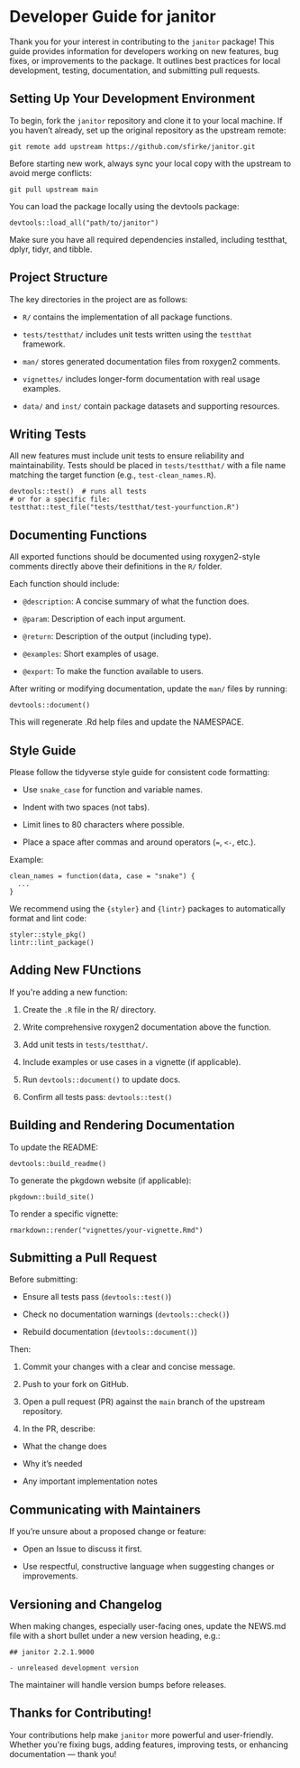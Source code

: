 # Developer Guide for janitor

Thank you for your interest in contributing to the `janitor` package! This guide provides information for developers working on new features, bug fixes, or improvements to the package. It outlines best practices for local development, testing, documentation, and submitting pull requests.

## Setting Up Your Development Environment

To begin, fork the `janitor` repository and clone it to your local machine. If you haven’t already, set up the original repository as the upstream remote:
  
```
git remote add upstream https://github.com/sfirke/janitor.git
```

Before starting new work, always sync your local copy with the upstream to avoid merge conflicts:

```
git pull upstream main
```

You can load the package locally using the devtools package:

```
devtools::load_all("path/to/janitor")
```

Make sure you have all required dependencies installed, including testthat, dplyr, tidyr, and tibble.

## Project Structure

The key directories in the project are as follows:

- `R/` contains the implementation of all package functions.

- `tests/testthat/` includes unit tests written using the `testthat` framework.

- `man/` stores generated documentation files from roxygen2 comments.

- `vignettes/` includes longer-form documentation with real usage examples.

- `data/` and `inst/` contain package datasets and supporting resources.

## Writing Tests

All new features must include unit tests to ensure reliability and maintainability. Tests should be placed in `tests/testthat/` with a file name matching the target function (e.g., `test-clean_names.R`).

```
devtools::test()  # runs all tests
# or for a specific file:
testthat::test_file("tests/testthat/test-yourfunction.R")
```

## Documenting Functions

All exported functions should be documented using roxygen2-style comments directly above their definitions in the `R/` folder.

Each function should include:

- `@description`: A concise summary of what the function does.

- `@param`: Description of each input argument.

- `@return`: Description of the output (including type).

- `@examples`: Short examples of usage.

- `@export`: To make the function available to users.

After writing or modifying documentation, update the `man/` files by running:

```
devtools::document()
```

This will regenerate .Rd help files and update the NAMESPACE.

## Style Guide

Please follow the tidyverse style guide for consistent code formatting:

- Use `snake_case` for function and variable names.

- Indent with two spaces (not tabs).

- Limit lines to 80 characters where possible.

- Place a space after commas and around operators (`=`, `<-`, etc.).

Example:

```
clean_names = function(data, case = "snake") {
  ...
}
```

We recommend using the `{styler}` and `{lintr}` packages to automatically format and lint code:

```
styler::style_pkg()
lintr::lint_package()
```

## Adding New FUnctions

If you're adding a new function:

1. Create the `.R` file in the R/ directory.

2. Write comprehensive roxygen2 documentation above the function.

3. Add unit tests in `tests/testthat/`.

4. Include examples or use cases in a vignette (if applicable).

5. Run `devtools::document()` to update docs.

6. Confirm all tests pass: `devtools::test()`

## Building and Rendering Documentation

To update the README:

```
devtools::build_readme()
```

To generate the pkgdown website (if applicable):

```
pkgdown::build_site()
```

To render a specific vignette:

```
rmarkdown::render("vignettes/your-vignette.Rmd")
```

## Submitting a Pull Request

Before submitting:

- Ensure all tests pass (`devtools::test()`)

- Check no documentation warnings (`devtools::check()`)

- Rebuild documentation (`devtools::document()`)

Then:

1. Commit your changes with a clear and concise message.

2. Push to your fork on GitHub.

3. Open a pull request (PR) against the `main` branch of the upstream repository.

4. In the PR, describe:

  - What the change does

  - Why it’s needed

  - Any important implementation notes

## Communicating with Maintainers

If you’re unsure about a proposed change or feature:

- Open an Issue to discuss it first.

- Use respectful, constructive language when suggesting changes or improvements.

## Versioning and Changelog

When making changes, especially user-facing ones, update the NEWS.md file with a short bullet under a new version heading, e.g.:

```
## janitor 2.2.1.9000

- unreleased development version
```

The maintainer will handle version bumps before releases.

## Thanks for Contributing!

Your contributions help make `janitor` more powerful and user-friendly.
Whether you're fixing bugs, adding features, improving tests, or enhancing documentation — thank you!
